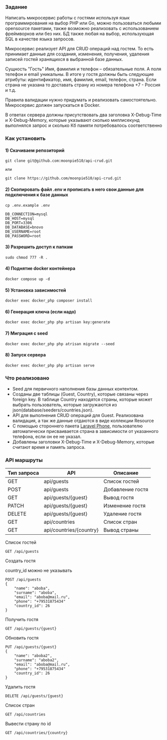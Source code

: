 ### Задание

Написать микросервис работы с гостями используя язык программирования на выбор PHP или Go, можно пользоваться любыми opensource пакетами, также возможно реализовать с использованием фреймворков или без них. БД также любая на выбор, использующая SQL в качестве языка запросов.

Микросервис реализует API для CRUD операций над гостем. То есть принимает данные для создания, изменения, получения, удаления записей гостей хранящихся в выбранной базе данных.

Сущность "Гость" Имя, фамилия и телефон – обязательные поля. А поля телефон и email уникальны. В итоге у гостя должны быть следующие атрибуты: идентификатор, имя, фамилия, email, телефон, страна. Если страна не указана то доставать страну из номера телефона +7 - Россия и т.д.

Правила валидации нужно придумать и реализовать самостоятельно. Микросервис должен запускаться в Docker.

В ответах сервера должны присутствовать два заголовка X-Debug-Time и X-Debug-Memory, которые указывают сколько миллисекунд выполнялся запрос и сколько Кб памяти потребовалось соответственно

### Как установить
#### 1) Скачиваем репозиторий
```shell
git clone git@github.com:moonpie510/api-crud.git
    
или
    
git clone https://github.com/moonpie510/api-crud.git
```

#### 2) Скопировать файл .env и прописать в него свои данные для подключения к базе данных
```shell
cp .env.example .env

DB_CONNECTION=mysql
DB_HOST=mysql
DB_PORT=3306
DB_DATABASE=bnovo
DB_USERNAME=root
DB_PASSWORD=root
```

#### 3) Разрешить доступ к папкам
```shell
sudo chmod 777 -R .
```

#### 4) Поднятие docker контейнера
```shell
docker compose up -d
```

#### 5) Установка зависимостей
```shell
docker exec docker_php composer install
```

#### 6) Генерация ключа (если надо)
```shell
docker exec docker_php php artisan key:generate
```

#### 7) Миграция с seed
```shell
docker exec docker_php php atrisan migrate --seed
```

#### 8) Запуск сервера
```shell
docker exec docker_php php artisan serve
```

### Что реализовано
- Seed для первичного наполнения базы данных контентом.
- Созданы две таблицы (Guest, Country), которые связаны через foreign key. В таблице Country находятся страны, которые может выбрать пользователь, которые загружаются из json(database/seeders/countries.json).
- API для выполнения CRUD операций для Guest. Реализована валидация, а так же данные отдаются в виде коллекции Resource
- С помощью стороннего пакета [Laravel Phone](https://github.com/Propaganistas/Laravel-Phone?ysclid=lzveqfvbp9963468365), пользователю автоматически присваивается страна в зависимости от указанного телефона, если он ее не указал.
- Добавлены заголовки X-Debug-Time и X-Debug-Memory, которые считают время и память запроса.

### API маршруты

| Тип запроса | API                     | Описание         |
|-------------|-------------------------|------------------|
| GET         | api/guests              | Список гостей    |
| POST        | api/guests              | Добавление гостя |
| GET         | api/guests/{guest}      | Вывод гостя      |
| PATCH       | api/guests/{guest}      | Изменение гостя  |
| DELETE      | api/guests/{guest}      | Удаление гостя   |
| GET         | api/countries           | Список стран     |
| GET         | api/countries/{country} | Вывод страны     |

Список гостей

```
GET /api/guests
```

Создать гостя

country_id можно не указывать

```
POST /api/guests
{
    "name": "aboba",
    "surname": "aboba",
    "email": "aboba@mail.ru",
    "phone": "+79531875434"
    "country_id": 26
}
```

Получить гостя

```
GET /api/guests/{guest}
```

Обновить гостя

```
PUT /api/guests/{guest}
{
    "name": "aboba2",
    "surname": "aboba2",
    "email": "aboba@mail.ru",
    "phone": "+79531875434"
    "country_id": 26
}
```

Удалить гостя

```
DELETE /api/guests/{guest}
```

Список стран

```
GET /api/countries
```

Вывести страну по id

```
GET /api/countries/{country}
```


